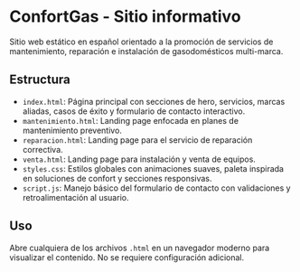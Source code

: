 # ConfortGas - Sitio informativo

Sitio web estático en español orientado a la promoción de servicios de mantenimiento, reparación e instalación de gasodomésticos multi-marca.

## Estructura

- `index.html`: Página principal con secciones de hero, servicios, marcas aliadas, casos de éxito y formulario de contacto interactivo.
- `mantenimiento.html`: Landing page enfocada en planes de mantenimiento preventivo.
- `reparacion.html`: Landing page para el servicio de reparación correctiva.
- `venta.html`: Landing page para instalación y venta de equipos.
- `styles.css`: Estilos globales con animaciones suaves, paleta inspirada en soluciones de confort y secciones responsivas.
- `script.js`: Manejo básico del formulario de contacto con validaciones y retroalimentación al usuario.

## Uso

Abre cualquiera de los archivos `.html` en un navegador moderno para visualizar el contenido. No se requiere configuración adicional.
